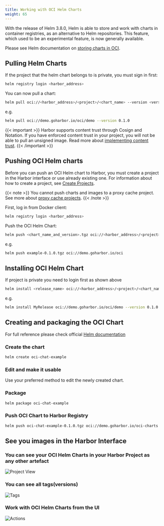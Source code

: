 ```yaml
---
title: Working with OCI Helm Charts
weight: 65
---
```


With the release of Helm 3.8.0, Helm is able to store and work with charts in container registries, as an alternative to Helm repositories. This feature, which used to be an experimental feature, is now generally available.

Please see Helm documentation on [storing charts in OCI](https://helm.sh/blog/storing-charts-in-oci/).

## Pulling Helm Charts

If the project that the helm chart belongs to is private, you must sign in first:

```sh
helm registry login <harbor_address>
```

You can now pull a chart:

```sh
helm pull oci://<harbor_address>/<project>/<chart_name> --version <version>
```

e.g.
```sh
helm pull oci://demo.goharbor.io/oci/demo --version 0.1.0
```

{{< important >}}
Harbor supports content trust through Cosign and Notation. If you have enforced content trust in your project, you will not be able to pull an unsigned image. Read more about [implementing content trust](../../project-configuration/implementing-content-trust/).
{{< /important >}}

## Pushing OCI Helm charts

Before you can push an OCI Helm chart  to Harbor, you must create a project in the Harbor interface or use already existing one. For information about how to create a project, see [Create Projects](../create-projects/_index.md).

{{< note >}}
You cannot push charts and images to a proxy cache project. See more about [proxy cache projects](../../../administration/configure-proxy-cache/).
{{< /note >}}

First, log in from Docker client:

```sh
helm registry login <harbor_address>
```

Push the OCI Helm Chart:

```sh
helm push <chart_name_and_version>.tgz oci://<harbor_address>/<project>
```

e.g.
```sh
helm push example-0.1.0.tgz oci://demo.goharbor.io/oci
```

## Installing OCI Helm Chart

If project is private you need to login first as shown above

```sh
helm install <release_name> oci://<harbor_address>/<project>/<chart_name> --version <version>
```

e.g.
```sh
helm install MyRelease oci://demo.goharbor.io/oci/demo --version 0.1.0
```

## Creating and packaging the OCI Chart
For full reference please check official [Helm documentation]()

### Create the chart
```sh
helm create oci-chat-example
```

### Edit and make it usable
Use your preferred method to edit the newly created chart.

### Package
```sh
helm package oci-chat-example
```

### Push OCI Chart to Harbor Registry
```sh
helm push oci-chat-example-0.1.0.tgz oci://demo.goharbor.io/oci-charts
```

## See you images in the Harbor Interface

### You can see your OCI Helm Charts in your Harbor Project as any other artefact
![Project View](../../../img/oci/oci-chart-main-view.png)

### You can see all tags(versions)
![Tags](../../../img/oci/oci-chart-tags.png)

### Work with OCI Helm Charts from the UI
![Actions](../../../img/oci/oci-chart-actions.png)